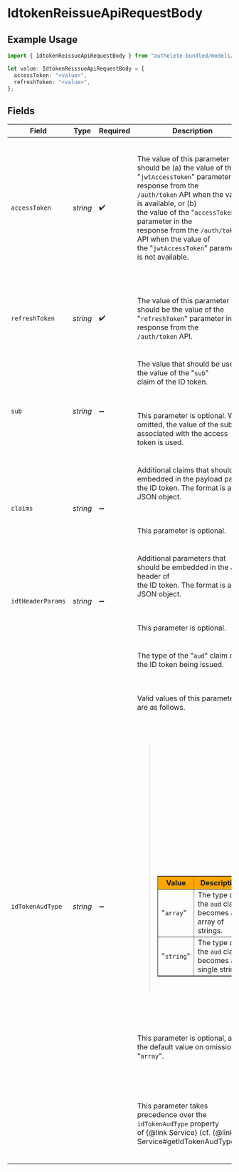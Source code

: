 # IdtokenReissueApiRequestBody

## Example Usage

```typescript
import { IdtokenReissueApiRequestBody } from "authelete-bundled/models/operations";

let value: IdtokenReissueApiRequestBody = {
  accessToken: "<value>",
  refreshToken: "<value>",
};
```

## Fields

| Field                                                                                                                                                                                                                                                                                                                                                                                                                                                                                                                                                                                                                                                                                                                                                              | Type                                                                                                                                                                                                                                                                                                                                                                                                                                                                                                                                                                                                                                                                                                                                                               | Required                                                                                                                                                                                                                                                                                                                                                                                                                                                                                                                                                                                                                                                                                                                                                           | Description                                                                                                                                                                                                                                                                                                                                                                                                                                                                                                                                                                                                                                                                                                                                                        |
| ------------------------------------------------------------------------------------------------------------------------------------------------------------------------------------------------------------------------------------------------------------------------------------------------------------------------------------------------------------------------------------------------------------------------------------------------------------------------------------------------------------------------------------------------------------------------------------------------------------------------------------------------------------------------------------------------------------------------------------------------------------------ | ------------------------------------------------------------------------------------------------------------------------------------------------------------------------------------------------------------------------------------------------------------------------------------------------------------------------------------------------------------------------------------------------------------------------------------------------------------------------------------------------------------------------------------------------------------------------------------------------------------------------------------------------------------------------------------------------------------------------------------------------------------------ | ------------------------------------------------------------------------------------------------------------------------------------------------------------------------------------------------------------------------------------------------------------------------------------------------------------------------------------------------------------------------------------------------------------------------------------------------------------------------------------------------------------------------------------------------------------------------------------------------------------------------------------------------------------------------------------------------------------------------------------------------------------------ | ------------------------------------------------------------------------------------------------------------------------------------------------------------------------------------------------------------------------------------------------------------------------------------------------------------------------------------------------------------------------------------------------------------------------------------------------------------------------------------------------------------------------------------------------------------------------------------------------------------------------------------------------------------------------------------------------------------------------------------------------------------------ |
| `accessToken`                                                                                                                                                                                                                                                                                                                                                                                                                                                                                                                                                                                                                                                                                                                                                      | *string*                                                                                                                                                                                                                                                                                                                                                                                                                                                                                                                                                                                                                                                                                                                                                           | :heavy_check_mark:                                                                                                                                                                                                                                                                                                                                                                                                                                                                                                                                                                                                                                                                                                                                                 | <p><br/>The value of this parameter should be (a) the value of the<br/>"`jwtAccessToken`" parameter in a response from the<br/>`/auth/token` API when the value is available, or (b)<br/>the value of the "`accessToken`" parameter in the<br/>response from the `/auth/token` API when the value of<br/>the "`jwtAccessToken`" parameter is not available.<br/></p><br/>                                                                                                                                                                                                                                                                                                                                                                                          |
| `refreshToken`                                                                                                                                                                                                                                                                                                                                                                                                                                                                                                                                                                                                                                                                                                                                                     | *string*                                                                                                                                                                                                                                                                                                                                                                                                                                                                                                                                                                                                                                                                                                                                                           | :heavy_check_mark:                                                                                                                                                                                                                                                                                                                                                                                                                                                                                                                                                                                                                                                                                                                                                 | <p><br/>The value of this parameter should be the value of the<br/>"`refreshToken`" parameter in a response from the<br/>`/auth/token` API.<br/></p><br/>                                                                                                                                                                                                                                                                                                                                                                                                                                                                                                                                                                                                          |
| `sub`                                                                                                                                                                                                                                                                                                                                                                                                                                                                                                                                                                                                                                                                                                                                                              | *string*                                                                                                                                                                                                                                                                                                                                                                                                                                                                                                                                                                                                                                                                                                                                                           | :heavy_minus_sign:                                                                                                                                                                                                                                                                                                                                                                                                                                                                                                                                                                                                                                                                                                                                                 | The value that should be used as the value of the "`sub`"<br/>claim of the ID token.<br/><br/><p><br/>This parameter is optional. When omitted, the value of the subject<br/>associated with the access token is used.<br/></p><br/>                                                                                                                                                                                                                                                                                                                                                                                                                                                                                                                               |
| `claims`                                                                                                                                                                                                                                                                                                                                                                                                                                                                                                                                                                                                                                                                                                                                                           | *string*                                                                                                                                                                                                                                                                                                                                                                                                                                                                                                                                                                                                                                                                                                                                                           | :heavy_minus_sign:                                                                                                                                                                                                                                                                                                                                                                                                                                                                                                                                                                                                                                                                                                                                                 | Additional claims that should be embedded in the payload part of<br/>the ID token. The format is a JSON object.<br/><br/><p><br/>This parameter is optional.<br/></p><br/>                                                                                                                                                                                                                                                                                                                                                                                                                                                                                                                                                                                         |
| `idtHeaderParams`                                                                                                                                                                                                                                                                                                                                                                                                                                                                                                                                                                                                                                                                                                                                                  | *string*                                                                                                                                                                                                                                                                                                                                                                                                                                                                                                                                                                                                                                                                                                                                                           | :heavy_minus_sign:                                                                                                                                                                                                                                                                                                                                                                                                                                                                                                                                                                                                                                                                                                                                                 | Additional parameters that should be embedded in the JWS header of<br/>the ID token. The format is a JSON object.<br/><br/><p><br/>This parameter is optional.<br/></p><br/>                                                                                                                                                                                                                                                                                                                                                                                                                                                                                                                                                                                       |
| `idTokenAudType`                                                                                                                                                                                                                                                                                                                                                                                                                                                                                                                                                                                                                                                                                                                                                   | *string*                                                                                                                                                                                                                                                                                                                                                                                                                                                                                                                                                                                                                                                                                                                                                           | :heavy_minus_sign:                                                                                                                                                                                                                                                                                                                                                                                                                                                                                                                                                                                                                                                                                                                                                 | The type of the "`aud`" claim of the ID token being issued.<br/><br/><p><br/>Valid values of this parameter are as follows.<br/></p><br/><br/><blockquote><br/><table border="1" cellpadding="5" style="border-collapse: collapse;"><br/>  <tr bgcolor="orange"><br/>    <th>Value</th><br/>    <th>Description</th><br/>  </tr><br/>  <tr><br/>    <td>"`array`"</td><br/>    <td>The type of the `aud` claim becomes an array of strings.</td><br/>  </tr><br/>  <tr><br/>    <td>"`string`"</td><br/>    <td>The type of the `aud` claim becomes a single string.</td><br/>  </tr><br/></table><br/></blockquote><br/><br/><p><br/>This parameter is optional, and the default value on omission is<br/>"`array`".<br/></p><br/><br/><p><br/>This parameter takes precedence over the `idTokenAudType` property<br/>of {@link Service} (cf. {@link Service#getIdTokenAudType()}).<br/></p><br/> |